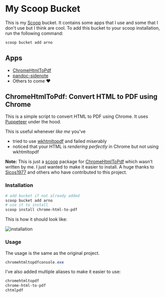 # My Scoop Bucket

This is my [Scoop](https://scoop.sh/) bucket. It contains some apps that I use and some that I don't use but I think are cool.
To add this bucket to your scoop installation, run the following command:

```powershell
scoop bucket add arno
```

## Apps

* [ChromeHtmlToPdf](https://github.com/Sicos1977/ChromeHtmlToPdf)
* [pandoc-sidenote](https://github.com/jez/pandoc-sidenote)
* Others to come :heart:

## ChromeHtmlToPdf: Convert HTML to PDF using Chrome

This is a simple script to convert HTML to PDF using Chrome. It uses [Puppeteer](https://pptr.dev/) under the hood.

This is useful whenever *like me* you've

* tried to use [wkhtmltopdf](https://wkhtmltopdf.org/) and failed miserably
* noticed that your HTML is *rendering perfectly* in Chrome but not using wkhtmltopdf

**Note:** This is just a [scoop](https://scoop.sh/) package for [ChromeHtmlToPdf](https://github.com/Sicos1977/ChromeHtmlToPdf) which wasn't written by me. I just wanted to make it easier to install. A huge thanks to [Sicos1977](https://github.com/Sicos1977) and others who have contributed to this project.

### Installation

```powershell
# add bucket if not already added
scoop bucket add arno
# use it to install
scoop install chrome-html-to-pdf
```

This is how it should look like:

![installation](https://i.imgur.com/ulHX8W2.png)

### Usage

The usage is the same as the original project.

```powershell
chromehtmltopdfconsole.exe
```

I've also added multiple aliases to make it easier to use:

```powershell
chromehtmltopdf
chrome-html-to-pdf
chtmlpdf
```
